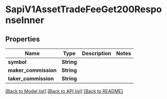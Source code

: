 # SapiV1AssetTradeFeeGet200ResponseInner

## Properties

Name | Type | Description | Notes
------------ | ------------- | ------------- | -------------
**symbol** | **String** |  | 
**maker_commission** | **String** |  | 
**taker_commission** | **String** |  | 

[[Back to Model list]](../README.md#documentation-for-models) [[Back to API list]](../README.md#documentation-for-api-endpoints) [[Back to README]](../README.md)


